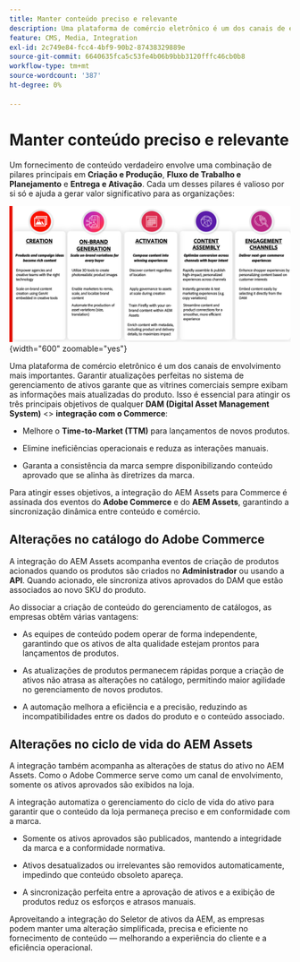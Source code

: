 ```yaml
---
title: Manter conteúdo preciso e relevante
description: Uma plataforma de comércio eletrônico é um dos canais de envolvimento mais importantes. Garantir atualizações perfeitas no sistema de gerenciamento de ativos garante que as vitrines comerciais sempre exibam as informações mais atualizadas do produto.
feature: CMS, Media, Integration
exl-id: 2c749e84-fcc4-4bf9-90b2-87438329889e
source-git-commit: 6640635fca5c53fe4b06b9bbb3120fffc46cb0b8
workflow-type: tm+mt
source-wordcount: '387'
ht-degree: 0%

---
```


# Manter conteúdo preciso e relevante

Um fornecimento de conteúdo verdadeiro envolve uma combinação de pilares principais em **Criação e Produção**, **Fluxo de Trabalho e Planejamento** e **Entrega e Ativação**. Cada um desses pilares é valioso por si só e ajuda a gerar valor significativo para as organizações:

![Pilares principais](../assets/key-pillars.png){width="600" zoomable="yes"}

Uma plataforma de comércio eletrônico é um dos canais de envolvimento mais importantes. Garantir atualizações perfeitas no sistema de gerenciamento de ativos garante que as vitrines comerciais sempre exibam as informações mais atualizadas do produto. Isso é essencial para atingir os três principais objetivos de qualquer **DAM (Digital Asset Management System)** &lt;> **integração com o Commerce**:

* Melhore o **Time-to-Market (TTM)** para lançamentos de novos produtos.

* Elimine ineficiências operacionais e reduza as interações manuais.

* Garanta a consistência da marca sempre disponibilizando conteúdo aprovado que se alinha às diretrizes da marca.

Para atingir esses objetivos, a integração do AEM Assets para Commerce é assinada dos eventos do **Adobe Commerce** e do **AEM Assets**, garantindo a sincronização dinâmica entre conteúdo e comércio.

## Alterações no catálogo do Adobe Commerce

A integração do AEM Assets acompanha eventos de criação de produtos acionados quando os produtos são criados no **Administrador** ou usando a **API**. Quando acionado, ele sincroniza ativos aprovados do DAM que estão associados ao novo SKU do produto.

Ao dissociar a criação de conteúdo do gerenciamento de catálogos, as empresas obtêm várias vantagens:

* As equipes de conteúdo podem operar de forma independente, garantindo que os ativos de alta qualidade estejam prontos para lançamentos de produtos.

* As atualizações de produtos permanecem rápidas porque a criação de ativos não atrasa as alterações no catálogo, permitindo maior agilidade no gerenciamento de novos produtos.

* A automação melhora a eficiência e a precisão, reduzindo as incompatibilidades entre os dados do produto e o conteúdo associado.

## Alterações no ciclo de vida do AEM Assets

A integração também acompanha as alterações de status do ativo no AEM Assets. Como o Adobe Commerce serve como um canal de envolvimento, somente os ativos aprovados são exibidos na loja.

A integração automatiza o gerenciamento do ciclo de vida do ativo para garantir que o conteúdo da loja permaneça preciso e em conformidade com a marca.

* Somente os ativos aprovados são publicados, mantendo a integridade da marca e a conformidade normativa.

* Ativos desatualizados ou irrelevantes são removidos automaticamente, impedindo que conteúdo obsoleto apareça.

* A sincronização perfeita entre a aprovação de ativos e a exibição de produtos reduz os esforços e atrasos manuais.

Aproveitando a integração do Seletor de ativos da AEM, as empresas podem manter uma alteração simplificada, precisa e eficiente no fornecimento de conteúdo — melhorando a experiência do cliente e a eficiência operacional.
